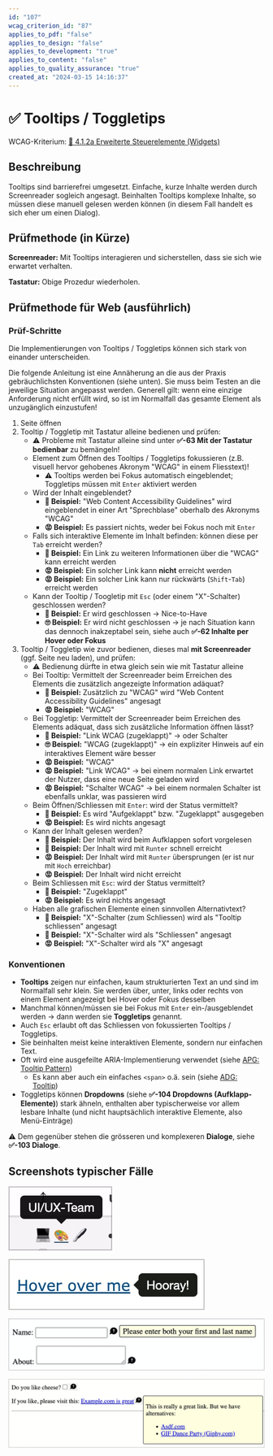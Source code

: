 ```yaml
---
id: "107"
wcag_criterion_id: "87"
applies_to_pdf: "false"
applies_to_design: "false"
applies_to_development: "true"
applies_to_content: "false"
applies_to_quality_assurance: "true"
created_at: "2024-03-15 14:16:37"
---
```


# ✅ Tooltips / Toggletips

WCAG-Kriterium: [📜 4.1.2a Erweiterte Steuerelemente (Widgets)](..)

## Beschreibung

Tooltips sind barrierefrei umgesetzt. Einfache, kurze Inhalte werden durch Screenreader sogleich angesagt. Beinhalten Tooltips komplexe Inhalte, so müssen diese manuell gelesen werden können (in diesem Fall handelt es sich eher um einen Dialog).

## Prüfmethode (in Kürze)

**Screenreader:** Mit Tooltips interagieren und sicherstellen, dass sie sich wie erwartet verhalten.

**Tastatur:** Obige Prozedur wiederholen.

## Prüfmethode für Web (ausführlich)

### Prüf-Schritte

Die Implementierungen von Tooltips / Toggletips können sich stark von einander unterscheiden.

Die folgende Anleitung ist eine Annäherung an die aus der Praxis gebräuchlichsten Konventionen (siehe unten). Sie muss beim Testen an die jeweilige Situation angepasst werden. Generell gilt: wenn eine einzige Anforderung nicht erfüllt wird, so ist im Normalfall das gesamte Element als unzugänglich einzustufen!

1. Seite öffnen
1. Tooltip / Toggletip mit Tastatur alleine bedienen und prüfen:
    - ⚠️ Probleme mit Tastatur alleine sind unter **✅-63 Mit der Tastatur bedienbar** zu bemängeln!
    - Element zum Öffnen des Tooltips / Toggletips fokussieren (z.B. visuell hervor gehobenes Akronym "WCAG" in einem Fliesstext)!
        - ⚠️ Tooltips werden bei Fokus automatisch eingeblendet; Toggletips müssen mit `Enter` aktiviert werden
    - Wird der Inhalt eingeblendet?
        - **🙂 Beispiel:** "Web Content Accessibility Guidelines" wird eingeblendet in einer Art "Sprechblase" oberhalb des Akronyms "WCAG"
        - **😡 Beispiel:** Es passiert nichts, weder bei Fokus noch mit `Enter`
    - Falls sich interaktive Elemente im Inhalt befinden: können diese per `Tab` erreicht werden?
        - **🙂 Beispiel:** Ein Link zu weiteren Informationen über die "WCAG" kann erreicht werden
        - **😡 Beispiel:** Ein solcher Link kann **nicht** erreicht werden
        - **😡 Beispiel:** Ein solcher Link kann nur rückwärts (`Shift`-`Tab`) erreicht werden
    - Kann der Tooltip / Toogletip mit `Esc` (oder einem "X"-Schalter) geschlossen werden?
        - **🙂 Beispiel:** Er wird geschlossen → Nice-to-Have
        - **🙄 Beispiel:** Er wird nicht geschlossen → je nach Situation kann das dennoch inakzeptabel sein, siehe auch **✅-62 Inhalte per Hover oder Fokus**
1. Tooltip / Toggletip wie zuvor bedienen, dieses mal **mit Screenreader** (ggf. Seite neu laden), und prüfen:
    - ⚠️ Bedienung dürfte in etwa gleich sein wie mit Tastatur alleine
    - Bei Tooltip: Vermittelt der Screenreader beim Erreichen des Elements die zusätzlich angezeigte Information adäquat?
        - **🙂 Beispiel:** Zusätzlich zu "WCAG" wird "Web Content Accessibility Guidelines" angesagt
        - **😡 Beispiel:** "WCAG"
    - Bei Toggletip: Vermittelt der Screenreader beim Erreichen des Elements adäquat, dass sich zusätzliche Information öffnen lässt?
        - **🙂 Beispiel:** "Link WCAG (zugeklappt)" → oder Schalter
        - **🙄 Beispiel:** "WCAG (zugeklappt)" → ein expliziter Hinweis auf ein interaktives Element wäre besser
        - **😡 Beispiel:** "WCAG"
        - **😡 Beispiel:** "Link WCAG" → bei einem normalen Link erwartet der Nutzer, dass eine neue Seite geladen wird
        - **😡 Beispiel:** "Schalter WCAG" → bei einem normalen Schalter ist ebenfalls unklar, was passieren wird
    - Beim Öffnen/Schliessen mit `Enter`: wird der Status vermittelt?
        - **🙂 Beispiel:** Es wird "Aufgeklappt" bzw. "Zugeklappt" ausgegeben
        - **😡 Beispiel:** Es wird nichts angesagt
    - Kann der Inhalt gelesen werden?
        - **🙂 Beispiel:** Der Inhalt wird beim Aufklappen sofort vorgelesen
        - **🙂 Beispiel:** Der Inhalt wird mit `Runter` schnell erreicht
        - **😡 Beispiel:** Der Inhalt wird mit `Runter` übersprungen (er ist nur mit `Hoch` erreichbar)
        - **😡 Beispiel:** Der Inhalt wird nicht erreicht
    - Beim Schliessen mit `Esc`: wird der Status vermittelt?
        - **🙂 Beispiel:** "Zugeklappt"
        - **😡 Beispiel:** Es wird nichts angesagt
    - Haben alle grafischen Elemente einen sinnvollen Alternativtext?
        - **🙂 Beispiel:** "X"-Schalter (zum Schliessen) wird als "Tooltip schliessen" angesagt
        - **🙂 Beispiel:** "X"-Schalter wird als "Schliessen" angesagt
        - **😡 Beispiel:** "X"-Schalter wird als "X" angesagt

### Konventionen

- **Tooltips** zeigen nur einfachen, kaum strukturierten Text an und sind im Normalfall sehr klein. Sie werden über, unter, links oder rechts von einem Element angezeigt bei Hover oder Fokus desselben
- Manchmal können/müssen sie bei Fokus mit `Enter` ein-/ausgeblendet werden → dann werden sie **Toggletips** genannt.
- Auch `Esc` erlaubt oft das Schliessen von fokussierten Tooltips / Toggletips.
- Sie beinhalten meist keine interaktiven Elemente, sondern nur einfachen Text.
- Oft wird eine ausgefeilte ARIA-Implementierung verwendet (siehe [APG: Tooltip Pattern](https://www.w3.org/WAI/ARIA/apg/patterns/tooltip/))
    - Es kann aber auch ein einfaches `<span>` o.ä. sein (siehe [ADG: Tooltip](https://www.accessibility-developer-guide.com/examples/widgets/tooltips/))
- Toggletips können **Dropdowns** (siehe **✅-104 Dropdowns (Aufklapp-Elemente)**) stark ähneln, enthalten aber typischerweise vor allem lesbare Inhalte (und nicht hauptsächlich interaktive Elemente, also Menü-Einträge)

⚠️ Dem gegenüber stehen die grösseren und komplexeren **Dialoge**, siehe **✅-103 Dialoge**.

## Screenshots typischer Fälle

![Tooltip oben](images/tooltip-oben.png)

![Tooltip rechts](images/tooltip-rechts.png)

![Tooltip aus dem ADG](images/tooltip-aus-dem-adg.png)

![Tooltip mit fokussierbaren Inhalten](images/tooltip-mit-fokussierbaren-inhalten.png)